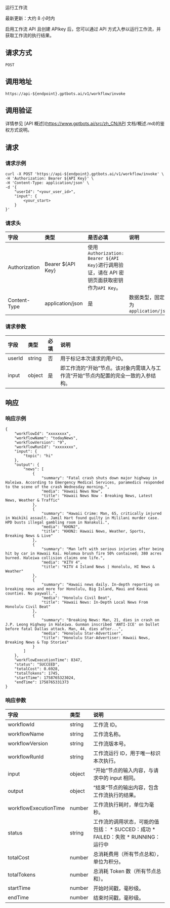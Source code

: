 运行工作流

 最新更新：大约 8 小时内

启用工作流 API 且创建 APIkey 后，您可以通过 API 方式入参以运行工作流，并获取工作流的执行结果。

## 请求方式

```
POST
```

## 调用地址

```
https://api-${endpoint}.gptbots.ai/v1/workflow/invoke
```

## 调用验证

详情参见 [API 概述](https://www.gptbots.ai/src/zh_CN/API 文档/概述.md)的鉴权方式说明。

## 请求

### 请求示例

```
curl -X POST 'https://api-${endpoint}.gptbots.ai/v1/workflow/invoke' \
-H 'Authorization: Bearer ${API Key}' \
-H 'Content-Type: application/json' \
-d '{
    "userId": "<your_user_id>",
    "input": {
        <your_start>
    }
}'
```

### 请求头

| 字段          | 类型              | 是否必填                                                     | 说明                                  |
| :------------ | :---------------- | :----------------------------------------------------------- | :------------------------------------ |
| Authorization | Bearer ${API Key} | 使用`Authorization: Bearer ${API Key}`进行调用验证，请在 API 密钥页面获取密钥作为`API Key`。 |                                       |
| Content-Type  | application/json  | 是                                                           | 数据类型，固定值为 `application/json` |

### 请求参数

| 字段   | 类型   | 必填 | 说明                                                         |
| :----- | :----- | :--- | :----------------------------------------------------------- |
| userId | string | 否   | 用于标记本次请求的用户ID。                                   |
| input  | object | 是   | 即工作流的“开始”节点。该对象内需填入与工作流“开始”节点内配置的完全一致的入参结构。 |

## 响应

### 响应示例

```
{
    "workflowId": "xxxxxxxx",
    "workflowName": "todayNews",
    "workflowVersion": "9",
    "workflowRunId": "xxxxxxxx",
    "input": {
        "topic": "hi"
    },
    "output": {
        "news": [
            {
                "summary": "Fatal crash shuts down major highway in Haleiwa. According to Emergency Medical Services, paramedics responded to the scene of the crash Wednesday morning.",
                "media": "Hawaii News Now",
                "title": "Hawaii News Now - Breaking News, Latest News, Weather & Traffic"
            },
            {
                "summary": "Hawaii Crime: Man, 65, critically injured in Waikīkī assault. Jamil Hart found guilty in Mililani murder case. HPD busts illegal gambling room in Nanakuli.",
                "media": "KHON2",
                "title": "KHON2: Hawaii News, Weather, Sports, Breaking News & Live"
            },
            {
                "summary": "Man left with serious injuries after being hit by car in Hawaii Kai. Holomua brush fire 50% contained; 380 acres burned. Haleiwa collision claims one life.",
                "media": "KITV 4",
                "title": "KITV 4 Island News | Honolulu, HI News & Weather"
            },
            {
                "summary": "Hawaii news daily. In-depth reporting on breaking news and more for Honolulu, Big Island, Maui and Kauai counties. No paywall.",
                "media": "Honolulu Civil Beat",
                "title": "Hawaii News: In-Depth Local News From Honolulu Civil Beat"
            },
            {
                "summary": "Breaking News: Man, 21, dies in crash on J.P. Leong Highway in Haleiwa. Gunman inscribed 'ANTI-ICE' on bullet before fatal Dallas attack. Man, 44, dies after...",
                "media": "Honolulu Star-Advertiser",
                "title": "Honolulu Star-Advertiser: Hawaii News, Breaking News & Top Stories"
            }
        ]
    },
    "workflowExecutionTime": 8347,
    "status": "SUCCEED",
    "totalCost": 0.6928,
    "totalTokens": 1745,
    "startTime": 1758765323024,
    "endTime": 1758765331373
}
```

### 响应参数

| 字段                  | 类型   | 说明                                                         |
| :-------------------- | :----- | :----------------------------------------------------------- |
| workflowId            | string | 工作流 ID。                                                  |
| workflowName          | string | 工作流名称。                                                 |
| workflowVersion       | string | 工作流版本号。                                               |
| workflowRunId         | string | 工作流运行 ID，用于唯一标识本次执行。                        |
| input                 | object | “开始”节点的输入内容，与请求中的 input 相同。                |
| output                | object | “结束”节点的输出内容，包含工作流执行的结果。                 |
| workflowExecutionTime | number | 工作流执行耗时，单位为毫秒。                                 |
| status                | string | 工作流的调用状态，可能的值包括： * SUCCED：成功 * FAILED：失败 * RUNNING：运行中 |
| totalCost             | number | 总消耗费用（所有节点总和），单位为积分。                     |
| totalTokens           | number | 总消耗 Token 数（所有节点总和）。                            |
| startTime             | number | 开始时间戳，毫秒级。                                         |
| endTime               | number | 结束时间戳，毫秒级。                                         |